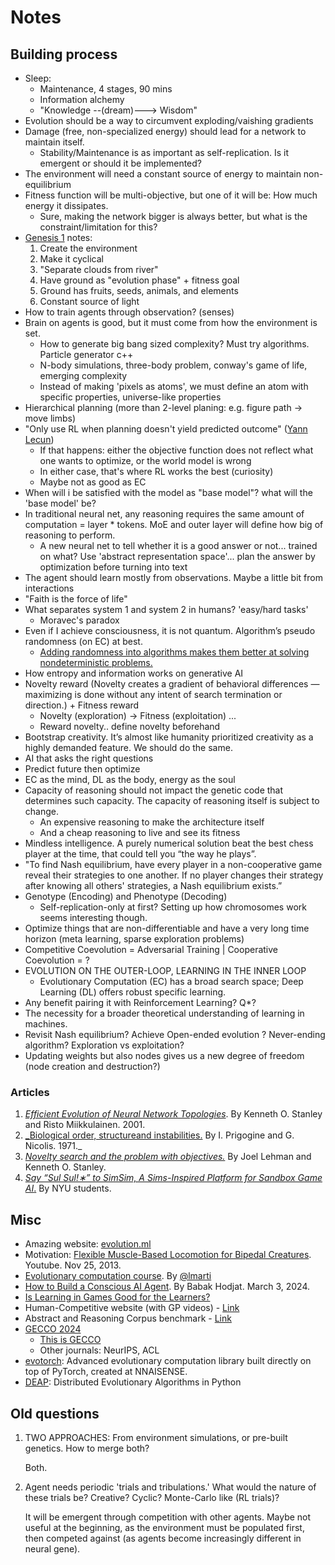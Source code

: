 # Notes

## Building process
- Sleep:
  - Maintenance, 4 stages, 90 mins
  - Information alchemy
  - "Knowledge --(dream)---> Wisdom"
- Evolution should be a way to circumvent exploding/vaishing gradients
- Damage (free, non-specialized energy) should lead for a network to maintain itself.
  - Stability/Maintenance is as important as self-replication. Is it emergent or should it be implemented?  
- The environment will need a constant source of energy to maintain non-equilibrium
- Fitness function will be multi-objective, but one of it will be: How much energy it dissipates.
  - Sure, making the network bigger is always better, but what is the constraint/limitation for this?
- [Genesis 1](https://www.biblegateway.com/passage/?search=Genesis%201&version=NIV) notes:
    1. Create the environment
    2. Make it cyclical
    3. "Separate clouds from river"
    4. Have ground as "evolution phase" + fitness goal
    5. Ground has fruits, seeds, animals, and elements
    6. Constant source of light
- How to train agents through observation? (senses)
- Brain on agents is good, but it must come from how the environment is set.
  - How to generate big bang sized complexity? Must try algorithms. Particle generator c++
  - N-body simulations, three-body problem, conway's game of life, emerging complexity
  - Instead of making 'pixels as atoms', we must define an atom with specific properties, universe-like properties
- Hierarchical planning (more than 2-level planing: e.g. figure path -> move limbs)
- "Only use RL when planning doesn't yield predicted outcome" ([Yann Lecun](https://www.youtube.com/watch?v=5t1vTLU7s40))
  - If that happens: either the objective function does not reflect what one wants to optimize, or the world model is wrong
  - In either case, that's where RL works the best (curiosity)
  - Maybe not as good as EC
- When will i be satisfied with the model as "base model"? what will the 'base model' be?
- In traditional neural net, any reasoning requires the same amount of computation = layer * tokens. MoE and outer layer will define how big of reasoning to perform.
  - A new neural net to tell whether it is a good answer or not... trained on what? Use 'abstract representation space'... plan the answer by optimization before turning into text
- The agent should learn mostly from observations. Maybe a little bit from interactions
- "Faith is the force of life"
- What separates system 1 and system 2 in humans? 'easy/hard tasks'
  - Moravec's paradox
- Even if I achieve consciousness, it is not quantum. Algorithm’s pseudo randomness (on EC) at best.
  - [Adding randomness into algorithms makes them better at solving nondeterministic problems.](https://www.livescience.com/physics-mathematics/mathematics/avi-wigderson-wins-dollar1-million-turing-award-for-using-randomness-to-change-computer-science)
- How entropy and information works on generative AI
- Novelty reward (Novelty creates a gradient of behavioral differences — maximizing is done without any intent of search termination or direction.) + Fitness reward
  - Novelty (exploration) -> Fitness (exploitation) ...
  - Reward novelty.. define novelty beforehand
- Bootstrap creativity. It’s almost like humanity prioritized creativity as a highly demanded feature. We should do the same.
- AI that asks the right questions
- Predict future then optimize
- EC as the mind, DL as the body, energy as the soul
- Capacity of reasoning should not impact the genetic code that determines such capacity. The capacity of reasoning itself is subject to change.
  - An expensive reasoning to make the architecture itself
  - And a cheap reasoning to live and see its fitness
- Mindless intelligence. A purely numerical solution beat the best chess player at the time, that could tell you “the way he plays”.
- "To find Nash equilibrium, have every player in a non-cooperative game reveal their strategies to one another. If no player changes their strategy after knowing all others' strategies, a Nash equilibrium exists.”
- Genotype (Encoding) and Phenotype (Decoding)
  - Self-replication-only at first? Setting up how chromosomes work seems interesting though.
- Optimize things that are non-differentiable and have a very long time horizon (meta learning, sparse exploration problems)
- Competitive Coevolution = Adversarial Training | Cooperative Coevolution = ?
- EVOLUTION ON THE OUTER-LOOP, LEARNING IN THE INNER LOOP
  - Evolutionary Computation (EC) has a broad search space; Deep Learning (DL) offers robust specific learning.
- Any benefit pairing it with Reinforcement Learning? Q*?
- The necessity for a broader theoretical understanding of learning in machines.
- Revisit Nash equilibrium? Achieve Open-ended evolution ? Never-ending algorithm? Exploration vs exploitation?
- Updating weights but also nodes gives us a new degree of freedom (node creation and destruction?)  

### Articles

1. [_Efficient Evolution of Neural Network Topologies_](https://nn.cs.utexas.edu/downloads/papers/stanley.cec02.pdf). By Kenneth O. Stanley and Risto Miikkulainen. 2001.
2. [_Biological order, structureand instabilities.](https://repositories.lib.utexas.edu/server/api/core/bitstreams/5e8c94d3-1ca5-4b35-a010-6cc6378fc825/content) By I. Prigogine and G. Nicolis. 1971._
3. [_Novelty search and the problem with objectives._](https://www.cs.swarthmore.edu/~meeden/DevelopmentalRobotics/lehmanNoveltySearch11.pdf) By Joel Lehman and Kenneth O. Stanley.
4. [_Say “Sul Sul!∗” to SimSim, A Sims-Inspired Platform for Sandbox Game AI_.](https://arxiv.org/pdf/2008.11258.pdf) By NYU students.

## Misc

- Amazing website: [evolution.ml](https://evolution.ml/)
- Motivation: [Flexible Muscle-Based Locomotion for Bipedal Creatures](https://www.youtube.com/watch?v=pgaEE27nsQw). Youtube. Nov 25, 2013.
- [Evolutionary computation course](https://github.com/lmarti/evolutionary-computation-course). By [@lmarti](https://github.com/lmarti)
- [How to Build a Conscious AI Agent](https://www.linkedin.com/pulse/how-build-conscious-ai-agent-babak-hodjat-3eotc/?trackingId=dTlgwrrjhu5MbD%2FBzGX7fg%3D%3D). By Babak Hodjat. March 3, 2024.
- [Is Learning in Games Good for the Learners?](https://proceedings.neurips.cc/paper_files/paper/2023/file/a9ea92ef18aae17627d133534209e640-Paper-Conference.pdf)
- Human-Competitive website (with GP videos) - [Link](https://www.human-competitive.org/)
- Abstract and Reasoning Corpus benchmark - [Link](https://github.com/fchollet/ARC)
- [GECCO 2024](https://gecco-2024.sigevo.org/HomePage)
  - [This is GECCO](https://www.youtube.com/watch?v=wtTpY9th8HY)
  - Other journals: NeurIPS, ACL
- [evotorch](https://github.com/nnaisense/evotorch): Advanced evolutionary computation library built directly on top of PyTorch, created at NNAISENSE.
- [DEAP](https://github.com/DEAP/deap): Distributed Evolutionary Algorithms in Python

## Old questions

1. TWO APPROACHES: From environment simulations, or pre-built genetics. How to merge both?
  
    Both.

2. Agent needs periodic 'trials and tribulations.' What would the nature of these trials be? Creative? Cyclic? Monte-Carlo like (RL trials)?
  
    It will be emergent through competition with other agents. Maybe not useful at the beginning, as the environment must be populated first, then competed against (as agents become increasingly different in neural gene).
